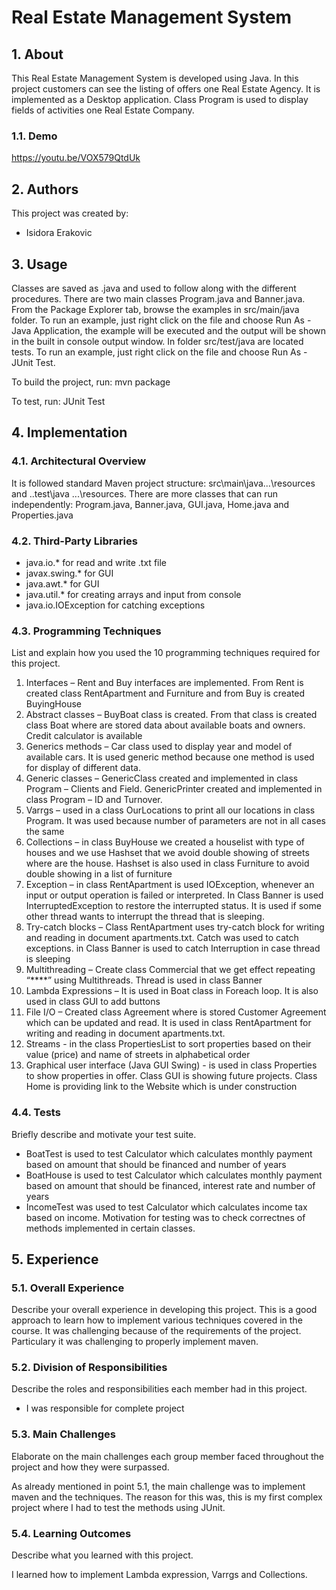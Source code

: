 # Real Estate Management System

## 1. About

This Real Estate Management System is developed using Java. In this project customers can see the listing of offers one Real Estate Agency. It is implemented as a Desktop application. Class Program is used to display fields of activities one Real Estate Company.


### 1.1. Demo

https://youtu.be/VOX579QtdUk

## 2. Authors

This project was created by:

* Isidora Erakovic

## 3. Usage

Classes are saved as .java and used to follow along with the different procedures. There are two main classes Program.java and Banner.java.
From the Package Explorer tab, browse the examples in src/main/java folder. To run an example, just right click on the file and choose Run As - Java Application, the example will be executed and the output will be shown in the built in console output window.
In folder src/test/java are located tests. To run an example, just right click on the file and choose Run As - JUnit Test.


To build the project, run:
mvn package


To test, run:
JUnit Test

## 4. Implementation

### 4.1. Architectural Overview

It is followed standard Maven project structure: src\main\java...\resources and ..test\java ...\resources.
There are more classes that can run independently: Program.java, Banner.java, GUI.java, Home.java and Properties.java


### 4.2. Third-Party Libraries

- java.io.* for read and write .txt file
- javax.swing.* for GUI
- java.awt.* for GUI
- java.util.* for creating arrays and input from console
- java.io.IOException for catching exceptions

### 4.3. Programming Techniques

List and explain how you used the 10 programming techniques required for this project.

1. Interfaces – Rent and Buy interfaces are implemented. From Rent is created class
RentApartment and Furniture and from Buy is created BuyingHouse
2. Abstract classes – BuyBoat class is created. From that class is created class Boat where are
stored data about available boats and owners. Credit calculator is available
3. Generics methods – Car class used to display year and model of available cars. It is used
generic method because one method is used for display of different data.
4. Generic classes – GenericClass created and implemented in class Program – Clients and Field.
GenericPrinter created and implemented in class Program – ID and Turnover.
5. Varrgs – used in a class OurLocations to print all our locations in class Program. It was used
because number of parameters are not in all cases the same
6. Collections – in class BuyHouse we created a houselist with type of houses and we use
Hashset that we avoid double showing of streets where are the house. Hashset is also used
in class Furniture to avoid double showing in a list of furniture
7. Exception – in class RentApartment is used IOException, whenever an input or output
operation is failed or interpreted. In Class Banner is used InterruptedException to restore the
interrupted status. It is used if some other thread wants to interrupt the thread that is
sleeping.
8. Try-catch blocks – Class RentApartment uses try-catch block for writing and reading in
document apartments.txt. Catch was used to catch exceptions. in Class Banner is used to
catch Interruption in case thread is sleeping
9. Multithreading – Create class Commercial that we get effect repeating “****” using
Multithreads. Thread is used in class Banner
10. Lambda Expressions – It is used in Boat class in Foreach loop. It is also used in class GUI to
add buttons
11. File I/O – Created class Agreement where is stored Customer Agreement which can be
updated and read. It is used in class
RentApartment for writing and reading in document apartments.txt.
12. Streams - in the class PropertiesList to sort properties based on their value (price) and name
of streets in alphabetical order
13. Graphical user interface (Java GUI Swing) - is used in class Properties to show properties in
offer. Class GUI is showing future projects. Class Home is providing link to the Website which
is under construction

### 4.4. Tests

Briefly describe and motivate your test suite.
- BoatTest is used to test Calculator which calculates monthly payment based on amount that should be financed and number of years
- BoatHouse is used to test Calculator which calculates monthly payment based on amount that should be financed, interest rate and number of years
- IncomeTest was used to test Calculator which calculates income tax based on income.
Motivation for testing was to check correctnes of methods implemented in certain classes. 

## 5. Experience

### 5.1. Overall Experience

Describe your overall experience in developing this project.
This is a good approach to learn how to implement various techniques covered in the course.
It was challenging because of the requirements of the project. Particulary it was challenging to properly implement maven.


### 5.2. Division of Responsibilities

Describe the roles and responsibilities each member had in this project.

- I was responsible for complete project

### 5.3. Main Challenges

Elaborate on the main challenges each group member faced throughout the project and how they were surpassed.

As already mentioned in point 5.1, the main challenge was to implement maven and the techniques. The reason for this was, this is my first complex project where I had to test the methods using JUnit.

### 5.4. Learning Outcomes

Describe what you learned with this project.

I learned how to implement Lambda expression, Varrgs and Collections. 



